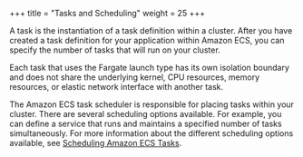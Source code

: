 +++
title = "Tasks and Scheduling"
weight = 25
+++

A task is the instantiation of a task definition within a cluster. After you have created a task definition for your application within Amazon ECS, you can specify the number of tasks that will run on your cluster.

Each task that uses the Fargate launch type has its own isolation boundary and does not share the underlying kernel, CPU resources, memory resources, or elastic network interface with another task.

The Amazon ECS task scheduler is responsible for placing tasks within your cluster. There are several scheduling options available. For example, you can define a service that runs and maintains a specified number of tasks simultaneously. For more information about the different scheduling options available, see [Scheduling Amazon ECS Tasks](https://docs.aws.amazon.com/AmazonECS/latest/developerguide/scheduling_tasks.html).